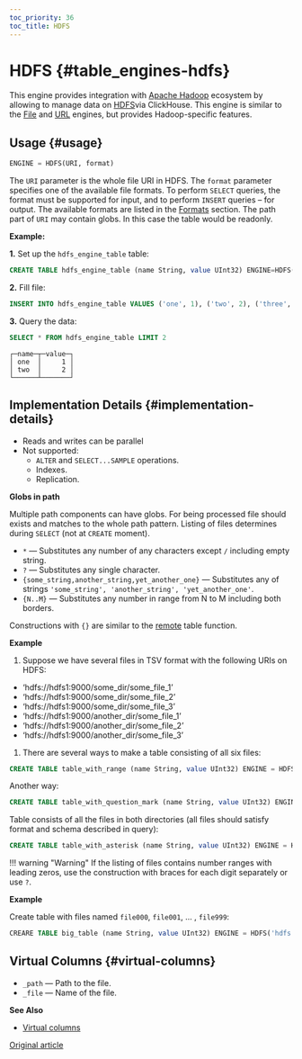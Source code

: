 ```yaml
---
toc_priority: 36
toc_title: HDFS
---
```


# HDFS {#table_engines-hdfs}

This engine provides integration with [Apache Hadoop](https://en.wikipedia.org/wiki/Apache_Hadoop) ecosystem by allowing to manage data on [HDFS](https://hadoop.apache.org/docs/current/hadoop-project-dist/hadoop-hdfs/HdfsDesign.html)via ClickHouse. This engine is similar
to the [File](../special/file.md) and [URL](../special/url.md) engines, but provides Hadoop-specific features.

## Usage {#usage}

``` sql
ENGINE = HDFS(URI, format)
```

The `URI` parameter is the whole file URI in HDFS.
The `format` parameter specifies one of the available file formats. To perform
`SELECT` queries, the format must be supported for input, and to perform
`INSERT` queries – for output. The available formats are listed in the
[Formats](../../../interfaces/formats.md#formats) section.
The path part of `URI` may contain globs. In this case the table would be readonly.

**Example:**

**1.** Set up the `hdfs_engine_table` table:

``` sql
CREATE TABLE hdfs_engine_table (name String, value UInt32) ENGINE=HDFS('hdfs://hdfs1:9000/other_storage', 'TSV')
```

**2.** Fill file:

``` sql
INSERT INTO hdfs_engine_table VALUES ('one', 1), ('two', 2), ('three', 3)
```

**3.** Query the data:

``` sql
SELECT * FROM hdfs_engine_table LIMIT 2
```

``` text
┌─name─┬─value─┐
│ one  │     1 │
│ two  │     2 │
└──────┴───────┘
```

## Implementation Details {#implementation-details}

-   Reads and writes can be parallel
-   Not supported:
    -   `ALTER` and `SELECT...SAMPLE` operations.
    -   Indexes.
    -   Replication.

**Globs in path**

Multiple path components can have globs. For being processed file should exists and matches to the whole path pattern. Listing of files determines during `SELECT` (not at `CREATE` moment).

-   `*` — Substitutes any number of any characters except `/` including empty string.
-   `?` — Substitutes any single character.
-   `{some_string,another_string,yet_another_one}` — Substitutes any of strings `'some_string', 'another_string', 'yet_another_one'`.
-   `{N..M}` — Substitutes any number in range from N to M including both borders.

Constructions with `{}` are similar to the [remote](../../../sql-reference/table-functions/remote.md) table function.

**Example**

1.  Suppose we have several files in TSV format with the following URIs on HDFS:

-   ‘hdfs://hdfs1:9000/some\_dir/some\_file\_1’
-   ‘hdfs://hdfs1:9000/some\_dir/some\_file\_2’
-   ‘hdfs://hdfs1:9000/some\_dir/some\_file\_3’
-   ‘hdfs://hdfs1:9000/another\_dir/some\_file\_1’
-   ‘hdfs://hdfs1:9000/another\_dir/some\_file\_2’
-   ‘hdfs://hdfs1:9000/another\_dir/some\_file\_3’

1.  There are several ways to make a table consisting of all six files:

<!-- -->

``` sql
CREATE TABLE table_with_range (name String, value UInt32) ENGINE = HDFS('hdfs://hdfs1:9000/{some,another}_dir/some_file_{1..3}', 'TSV')
```

Another way:

``` sql
CREATE TABLE table_with_question_mark (name String, value UInt32) ENGINE = HDFS('hdfs://hdfs1:9000/{some,another}_dir/some_file_?', 'TSV')
```

Table consists of all the files in both directories (all files should satisfy format and schema described in query):

``` sql
CREATE TABLE table_with_asterisk (name String, value UInt32) ENGINE = HDFS('hdfs://hdfs1:9000/{some,another}_dir/*', 'TSV')
```

!!! warning "Warning"
    If the listing of files contains number ranges with leading zeros, use the construction with braces for each digit separately or use `?`.

**Example**

Create table with files named `file000`, `file001`, … , `file999`:

``` sql
CREARE TABLE big_table (name String, value UInt32) ENGINE = HDFS('hdfs://hdfs1:9000/big_dir/file{0..9}{0..9}{0..9}', 'CSV')
```

## Virtual Columns {#virtual-columns}

-   `_path` — Path to the file.
-   `_file` — Name of the file.

**See Also**

-   [Virtual columns](../index.md#table_engines-virtual_columns)

[Original article](https://clickhouse.tech/docs/en/operations/table_engines/hdfs/) <!--hide-->
